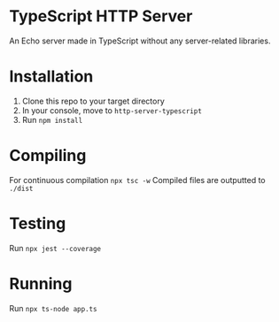 # TypeScript HTTP Server

An Echo server made in TypeScript without any server-related libraries. 

# Installation

1. Clone this repo to your target directory
2. In your console, move to `http-server-typescript`
3. Run `npm install`

# Compiling

For continuous compilation `npx tsc -w`
Compiled files are outputted to `./dist`

# Testing

Run `npx jest --coverage`

# Running

Run `npx ts-node app.ts`
